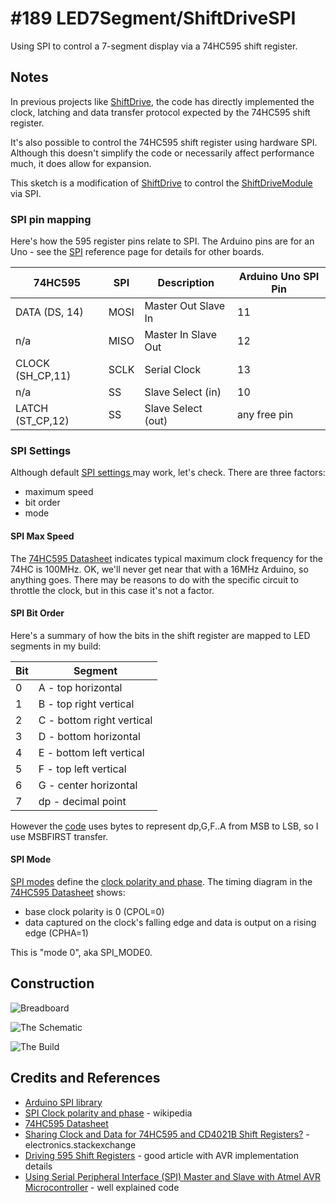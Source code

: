 # #189 LED7Segment/ShiftDriveSPI

Using SPI to control a 7-segment display via a 74HC595 shift register.


## Notes

In previous projects like [ShiftDrive](../ShiftDrive), the code has directly implemented the clock, latching and data transfer protocol expected by the 74HC595 shift register.

It's also possible to control the 74HC595 shift register using hardware SPI.
Although this doesn't simplify the code or necessarily affect performance much,
it does allow for expansion.

This sketch is a modification of [ShiftDrive](../ShiftDrive) to control the [ShiftDriveModule](../ShiftDriveModule) via SPI.

### SPI pin mapping

Here's how the 595 register pins relate to SPI. The Arduino pins are for an Uno -
see the [SPI](https://www.arduino.cc/en/Reference/SPI) reference page for details for other boards.

| 74HC595          | SPI  | Description         | Arduino Uno SPI Pin |
|------------------|------|---------------------|---------------------|
| DATA (DS, 14)    | MOSI | Master Out Slave In | 11                  |
| n/a              | MISO | Master In Slave Out | 12                  |
| CLOCK (SH_CP,11) | SCLK | Serial Clock        | 13                  |
| n/a              | SS   | Slave Select (in)   | 10                  |
| LATCH (ST_CP,12) | SS   | Slave Select (out)  | any free pin        |

### SPI Settings

Although default [SPI settings ](https://www.arduino.cc/en/Reference/SPISettings) may work, let's check. There are three factors:

* maximum speed
* bit order
* mode

#### SPI Max Speed

The [74HC595 Datasheet](https://www.futurlec.com/74HC/74HC595.shtml) indicates typical maximum clock frequency for the 74HC is 100MHz. OK, we'll never get near that with a 16MHz Arduino, so anything goes. There may be reasons to do with the specific circuit to throttle the clock, but in this case it's not a factor.

#### SPI Bit Order

Here's a summary of how the bits in the shift register are mapped to LED segments in my build:

| Bit | Segment                    |
|-----|----------------------------|
|  0  |  A - top horizontal        |
|  1  |  B - top right vertical    |
|  2  |  C - bottom right vertical |
|  3  |  D - bottom horizontal     |
|  4  |  E - bottom left vertical  |
|  5  |  F - top left vertical     |
|  6  |  G - center  horizontal    |
|  7  |  dp - decimal point        |

However the [code](./ShiftDriveSPI.ino) uses bytes to represent dp,G,F..A from MSB to LSB,
so I use MSBFIRST transfer.

#### SPI Mode

[SPI modes](https://www.arduino.cc/en/Reference/SPI) define the [clock polarity and phase](https://en.wikipedia.org/wiki/Serial_Peripheral_Interface_Bus#Clock_polarity_and_phase).
The timing diagram in the [74HC595 Datasheet](https://www.futurlec.com/74HC/74HC595.shtml)
shows:

* base clock polarity is 0 (CPOL=0)
* data captured on the clock's falling edge and data is output on a rising edge (CPHA=1)

This is "mode 0", aka SPI_MODE0.

## Construction

![Breadboard](./assets/ShiftDriveSPI_bb.jpg?raw=true)

![The Schematic](./assets/ShiftDriveSPI_schematic.jpg?raw=true)

![The Build](./assets/ShiftDriveSPI_build.jpg?raw=true)

## Credits and References

* [Arduino SPI library](https://www.arduino.cc/en/Reference/SPI)
* [SPI Clock polarity and phase](https://en.wikipedia.org/wiki/Serial_Peripheral_Interface_Bus#Clock_polarity_and_phase) - wikipedia
* [74HC595 Datasheet](https://www.futurlec.com/74HC/74HC595.shtml)
* [Sharing Clock and Data for 74HC595 and CD4021B Shift Registers?](http://electronics.stackexchange.com/questions/122520/sharing-clock-and-data-for-74hc595-and-cd4021b-shift-registers) - electronics.stackexchange
* [Driving 595 Shift Registers](http://www.appelsiini.net/2012/driving-595-shift-registers) - good article with AVR implementation details
* [Using Serial Peripheral Interface (SPI) Master and Slave with Atmel AVR Microcontroller](http://www.ermicro.com/blog/?p=1050) - well explained code
